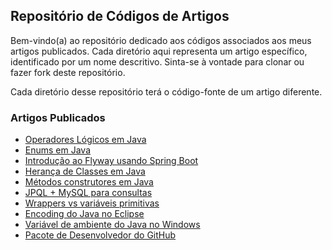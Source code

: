 ## Repositório de Códigos de Artigos

Bem-vindo(a) ao repositório dedicado aos códigos associados aos meus artigos publicados. Cada diretório aqui representa um artigo específico, identificado por um nome descritivo. Sinta-se à vontade para clonar ou fazer fork deste repositório.

Cada diretório desse repositório terá o código-fonte de um artigo diferente.

### Artigos Publicados
 - [Operadores Lógicos em Java](https://blog.formacao.dev/operadores-logicos-em-java/)
 - [Enums em Java](https://blog.formacao.dev/enums-em-java-como-usar-e-manipular-enumeracoes/)
 - [Introdução ao Flyway usando Spring Boot](https://blog.formacao.dev/introducao-ao-flyway-usando-spring-boot/)
 - [Herança de Classes em Java](https://blog.formacao.dev/heranca-de-classes-em-java/)
 - [Métodos construtores em Java](https://blog.formacao.dev/metodos-construtores-em-java/)
 - [JPQL + MySQL para consultas](https://blog.formacao.dev/utilizando-jpql-para-consultas-em-um-banco-de-dados-mysql/)
 - [Wrappers vs variáveis primitivas](https://blog.formacao.dev/wrappers-vs-variaveis-primitivas/)
 - [Encoding do Java no Eclipse](https://blog.formacao.dev/encoding-do-java-no-eclipse/)
 - [Variável de ambiente do Java no Windows](https://blog.formacao.dev/criando-uma-variavel-de-ambiente-do-java-no-windows/)
 - [Pacote de Desenvolvedor do GitHub](https://blog.formacao.dev/pacote-de-desenvolvedor-para-estudantes-do-github/)
